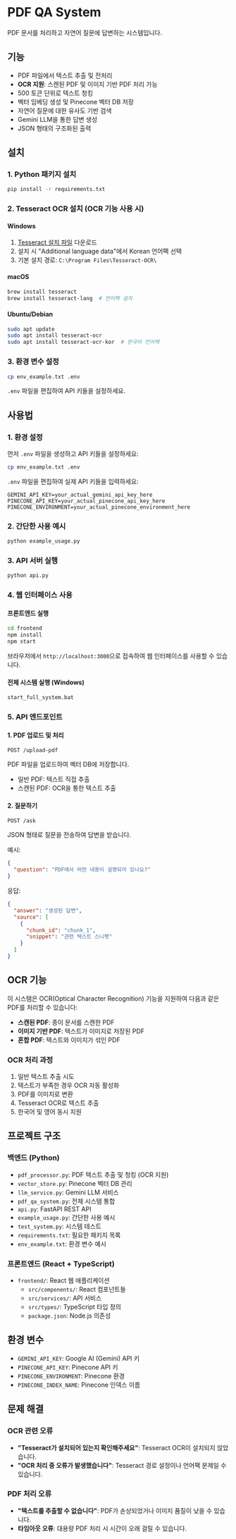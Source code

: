 # PDF QA System

PDF 문서를 처리하고 자연어 질문에 답변하는 시스템입니다.

## 기능

- PDF 파일에서 텍스트 추출 및 전처리
- **OCR 지원**: 스캔된 PDF 및 이미지 기반 PDF 처리 가능
- 500 토큰 단위로 텍스트 청킹
- 벡터 임베딩 생성 및 Pinecone 벡터 DB 저장
- 자연어 질문에 대한 유사도 기반 검색
- Gemini LLM을 통한 답변 생성
- JSON 형태의 구조화된 출력

## 설치

### 1. Python 패키지 설치
```bash
pip install -r requirements.txt
```

### 2. Tesseract OCR 설치 (OCR 기능 사용 시)

#### Windows
1. [Tesseract 설치 파일](https://github.com/UB-Mannheim/tesseract/wiki) 다운로드
2. 설치 시 "Additional language data"에서 Korean 언어팩 선택
3. 기본 설치 경로: `C:\Program Files\Tesseract-OCR\`

#### macOS
```bash
brew install tesseract
brew install tesseract-lang  # 언어팩 설치
```

#### Ubuntu/Debian
```bash
sudo apt update
sudo apt install tesseract-ocr
sudo apt install tesseract-ocr-kor  # 한국어 언어팩
```

### 3. 환경 변수 설정
```bash
cp env_example.txt .env
```
`.env` 파일을 편집하여 API 키들을 설정하세요.

## 사용법

### 1. 환경 설정

먼저 `.env` 파일을 생성하고 API 키들을 설정하세요:

```bash
cp env_example.txt .env
```

`.env` 파일을 편집하여 실제 API 키들을 입력하세요:

```
GEMINI_API_KEY=your_actual_gemini_api_key_here
PINECONE_API_KEY=your_actual_pinecone_api_key_here
PINECONE_ENVIRONMENT=your_actual_pinecone_environment_here
```

### 2. 간단한 사용 예시

```bash
python example_usage.py
```

### 3. API 서버 실행

```bash
python api.py
```

### 4. 웹 인터페이스 사용

#### 프론트엔드 실행
```bash
cd frontend
npm install
npm start
```

브라우저에서 `http://localhost:3000`으로 접속하여 웹 인터페이스를 사용할 수 있습니다.

#### 전체 시스템 실행 (Windows)
```bash
start_full_system.bat
```

### 5. API 엔드포인트

#### 1. PDF 업로드 및 처리
```
POST /upload-pdf
```
PDF 파일을 업로드하여 벡터 DB에 저장합니다.
- 일반 PDF: 텍스트 직접 추출
- 스캔된 PDF: OCR을 통한 텍스트 추출

#### 2. 질문하기
```
POST /ask
```
JSON 형태로 질문을 전송하여 답변을 받습니다.

예시:
```json
{
  "question": "PDF에서 어떤 내용이 설명되어 있나요?"
}
```

응답:
```json
{
  "answer": "생성된 답변",
  "source": [
    {
      "chunk_id": "chunk_1",
      "snippet": "관련 텍스트 스니펫"
    }
  ]
}
```

## OCR 기능

이 시스템은 OCR(Optical Character Recognition) 기능을 지원하여 다음과 같은 PDF를 처리할 수 있습니다:

- **스캔된 PDF**: 종이 문서를 스캔한 PDF
- **이미지 기반 PDF**: 텍스트가 이미지로 저장된 PDF
- **혼합 PDF**: 텍스트와 이미지가 섞인 PDF

### OCR 처리 과정
1. 일반 텍스트 추출 시도
2. 텍스트가 부족한 경우 OCR 자동 활성화
3. PDF를 이미지로 변환
4. Tesseract OCR로 텍스트 추출
5. 한국어 및 영어 동시 지원

## 프로젝트 구조

### 백엔드 (Python)
- `pdf_processor.py`: PDF 텍스트 추출 및 청킹 (OCR 지원)
- `vector_store.py`: Pinecone 벡터 DB 관리
- `llm_service.py`: Gemini LLM 서비스
- `pdf_qa_system.py`: 전체 시스템 통합
- `api.py`: FastAPI REST API
- `example_usage.py`: 간단한 사용 예시
- `test_system.py`: 시스템 테스트
- `requirements.txt`: 필요한 패키지 목록
- `env_example.txt`: 환경 변수 예시

### 프론트엔드 (React + TypeScript)
- `frontend/`: React 웹 애플리케이션
  - `src/components/`: React 컴포넌트들
  - `src/services/`: API 서비스
  - `src/types/`: TypeScript 타입 정의
  - `package.json`: Node.js 의존성

## 환경 변수

- `GEMINI_API_KEY`: Google AI (Gemini) API 키
- `PINECONE_API_KEY`: Pinecone API 키
- `PINECONE_ENVIRONMENT`: Pinecone 환경
- `PINECONE_INDEX_NAME`: Pinecone 인덱스 이름

## 문제 해결

### OCR 관련 오류
- **"Tesseract가 설치되어 있는지 확인해주세요"**: Tesseract OCR이 설치되지 않았습니다.
- **"OCR 처리 중 오류가 발생했습니다"**: Tesseract 경로 설정이나 언어팩 문제일 수 있습니다.

### PDF 처리 오류
- **"텍스트를 추출할 수 없습니다"**: PDF가 손상되었거나 이미지 품질이 낮을 수 있습니다.
- **타임아웃 오류**: 대용량 PDF 처리 시 시간이 오래 걸릴 수 있습니다. 